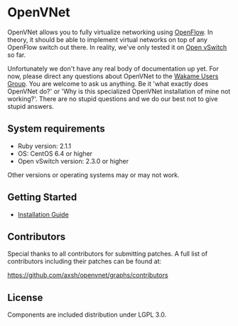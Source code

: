 OpenVNet
========

OpenVNet allows you to fully virtualize networking using [OpenFlow](http://archive.openflow.org). In theory, it should be able to implement virtual networks on top of any OpenFlow switch out there. In reality, we've only tested it on [Open vSwitch](http://openvswitch.org) so far.

Unfortunately we don't have any real body of documentation up yet. For now, please direct any questions about OpenVNet to the [Wakame Users Group](https://groups.google.com/forum/#!forum/wakame-ug). You are welcome to ask us anything. Be it 'what exactly does OpenVNet do?' or 'Why is this specialized OpenVNet installation of mine not working?'. There are no stupid questions and we do our best not to give stupid answers.

System requirements
-------------------

* Ruby version: 2.1.1
* OS: CentOS 6.4 or higher
* Open vSwitch version: 2.3.0 or higher

Other versions or operating systems may or may not work.

Getting Started
---------------

- [Installation Guide](http://openvnet.org/installation/)

Contributors
------------

Special thanks to all contributors for submitting patches. A full list
of contributors including their patches can be found at:

https://github.com/axsh/openvnet/graphs/contributors

License
-------

Components are included distribution under LGPL 3.0.
